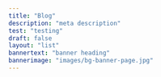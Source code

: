 ```yaml
---
title: "Blog"
description: "meta description"
test: "testing"
draft: false
layout: "list"
bannertext: "banner heading"
bannerimage: "images/bg-banner-page.jpg"
---
```


